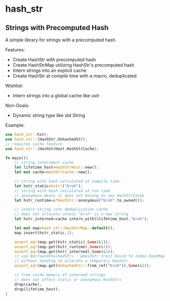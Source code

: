 hash_str
========

## Strings with Precomputed Hash

A simple library for strings with a precomputed hash.

Features:
- Create HashStr with precomputed hash
- Create HashStrMap utilizing HashStr's precomputed hash
- Intern strings into an explicit cache
- Create HashStr at compile time with a macro, deduplicated

Wishlist:
- Intern strings into a global cache like ustr

Non-Goals:
- Dynamic string type like std String

Example:
```rust
use hash_str::hstr;
use hash_str::{HashStr,UnhashedStr};
// requires cache feature
use hash_str::{HashStrHost,HashStrCache};

fn main(){
	// string internment cache
	let lifetime_host=HashStrHost::new();
	let mut cache=HashStrCache::new();

	// string with hash calculated at compile time
	let hstr_static=hstr!("bruh");
	// string with hash calculated at run time
	// anonymous means it does not belong to any HashStrCache
	let hstr_runtime=&*HashStr::anonymous("bruh".to_owned());

	// intern string into deduplication cache
	// does not allocate unless "bruh" is a new string
	let hstr_interned=cache.intern_with(&lifetime_host,"bruh");

	let mut map=hash_str::HashStrMap::default();
	map.insert(hstr_static,1);

	assert_eq!(map.get(hstr_static),Some(&1));
	assert_eq!(map.get(hstr_runtime),Some(&1));
	assert_eq!(map.get(hstr_interned),Some(&1));
	// use Borrow<UnhashedStr> : &HashStr trait bound to index HashMap
	// without needing to allocate a temporary HashStr
	assert_eq!(map.get(UnhashedStr::from_ref("bruh")),Some(&1));

	// free cache memory of interned strings
	// does not affect static or anonymous HashStrs
	drop(cache);
	drop(lifetime_host);
}
```
